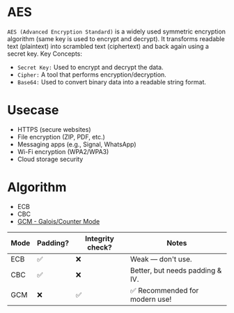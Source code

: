 # AES
`AES (Advanced Encryption Standard)` is a widely used symmetric encryption algorithm (same key is used to encrypt and decrypt). It transforms readable text (plaintext) into scrambled text (ciphertext) and back again using a secret key.
Key Concepts:

* `Secret Key:` Used to encrypt and decrypt the data.
* `Cipher:` A tool that performs encryption/decryption.
* `Base64:` Used to convert binary data into a readable string format.

# Usecase

* HTTPS (secure websites)
* File encryption (ZIP, PDF, etc.)
* Messaging apps (e.g., Signal, WhatsApp)
* Wi-Fi encryption (WPA2/WPA3)
* Cloud storage security

# Algorithm 

* ECB
* CBC
* [GCM - Galois/Counter Mode](AES/gcm.md)

| Mode    | Padding?   | Integrity check?  | Notes                            |
| ------- | ---------  | ----------------- | -------------------------------- |
| ECB     | ✅        | ❌                | Weak — don't use.                |
| CBC     | ✅        | ❌                | Better, but needs padding & IV.  |
| GCM     | ❌        | ✅                | ✅ Recommended for modern use!   |
